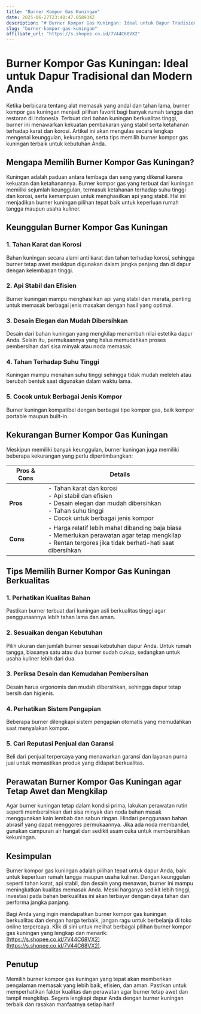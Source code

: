```yaml
---
title: "Burner Kompor Gas Kuningan"
date: 2025-06-27T23:48:47.058934Z
description: "# Burner Kompor Gas Kuningan: Ideal untuk Dapur Tradisional dan Modern Anda..."
slug: "burner-kompor-gas-kuningan"
affiliate_url: "https://s.shopee.co.id/7V44C68VX2"
---
```

# Burner Kompor Gas Kuningan: Ideal untuk Dapur Tradisional dan Modern Anda

Ketika berbicara tentang alat memasak yang andal dan tahan lama, burner kompor gas kuningan menjadi pilihan favorit bagi banyak rumah tangga dan restoran di Indonesia. Terbuat dari bahan kuningan berkualitas tinggi, burner ini menawarkan kekuatan pembakaran yang stabil serta ketahanan terhadap karat dan korosi. Artikel ini akan mengulas secara lengkap mengenai keunggulan, kekurangan, serta tips memilih burner kompor gas kuningan terbaik untuk kebutuhan Anda.

## Mengapa Memilih Burner Kompor Gas Kuningan?

Kuningan adalah paduan antara tembaga dan seng yang dikenal karena kekuatan dan ketahanannya. Burner kompor gas yang terbuat dari kuningan memiliki sejumlah keunggulan, termasuk ketahanan terhadap suhu tinggi dan korosi, serta kemampuan untuk menghasilkan api yang stabil. Hal ini menjadikan burner kuningan pilihan tepat baik untuk keperluan rumah tangga maupun usaha kuliner.

## Keunggulan Burner Kompor Gas Kuningan

### 1. Tahan Karat dan Korosi

Bahan kuningan secara alami anti karat dan tahan terhadap korosi, sehingga burner tetap awet meskipun digunakan dalam jangka panjang dan di dapur dengan kelembapan tinggi.

### 2. Api Stabil dan Efisien

 Burner kuningan mampu menghasilkan api yang stabil dan merata, penting untuk memasak berbagai jenis masakan dengan hasil yang optimal.

### 3. Desain Elegan dan Mudah Dibersihkan

Desain dari bahan kuningan yang mengkilap menambah nilai estetika dapur Anda. Selain itu, permukaannya yang halus memudahkan proses pembersihan dari sisa minyak atau noda memasak.

### 4. Tahan Terhadap Suhu Tinggi

Kuningan mampu menahan suhu tinggi sehingga tidak mudah meleleh atau berubah bentuk saat digunakan dalam waktu lama.

### 5. Cocok untuk Berbagai Jenis Kompor

Burner kuningan kompatibel dengan berbagai tipe kompor gas, baik kompor portable maupun built-in.

## Kekurangan Burner Kompor Gas Kuningan

Meskipun memiliki banyak keunggulan, burner kuningan juga memiliki beberapa kekurangan yang perlu dipertimbangkan:

| **Pros & Cons** | **Details** |
|------------------|--------------|
| **Pros** | - Tahan karat dan korosi<br>- Api stabil dan efisien<br>- Desain elegan dan mudah dibersihkan<br>- Tahan suhu tinggi<br>- Cocok untuk berbagai jenis kompor |
| **Cons** | - Harga relatif lebih mahal dibanding baja biasa<br>- Memerlukan perawatan agar tetap mengkilap<br>- Rentan tergores jika tidak berhati-hati saat dibersihkan |

## Tips Memilih Burner Kompor Gas Kuningan Berkualitas

### 1. Perhatikan Kualitas Bahan

Pastikan burner terbuat dari kuningan asli berkualitas tinggi agar penggunaannya lebih tahan lama dan aman.

### 2. Sesuaikan dengan Kebutuhan

Pilih ukuran dan jumlah burner sesuai kebutuhan dapur Anda. Untuk rumah tangga, biasanya satu atau dua burner sudah cukup, sedangkan untuk usaha kuliner lebih dari dua.

### 3. Periksa Desain dan Kemudahan Pembersihan

Desain harus ergonomis dan mudah dibersihkan, sehingga dapur tetap bersih dan higienis.

### 4. Perhatikan Sistem Pengapian

Beberapa burner dilengkapi sistem pengapian otomatis yang memudahkan saat menyalakan kompor.

### 5. Cari Reputasi Penjual dan Garansi

Beli dari penjual terpercaya yang menawarkan garansi dan layanan purna jual untuk memastikan produk yang didapat berkualitas.

## Perawatan Burner Kompor Gas Kuningan agar Tetap Awet dan Mengkilap

Agar burner kuningan tetap dalam kondisi prima, lakukan perawatan rutin seperti membersihkan dari sisa minyak dan noda bahan masak menggunakan kain lembab dan sabun ringan. Hindari penggunaan bahan abrasif yang dapat menggores permukaannya. Jika ada noda membandel, gunakan campuran air hangat dan sedikit asam cuka untuk membersihkan kekuningan.

## Kesimpulan

Burner kompor gas kuningan adalah pilihan tepat untuk dapur Anda, baik untuk keperluan rumah tangga maupun usaha kuliner. Dengan keunggulan seperti tahan karat, api stabil, dan desain yang menawan, burner ini mampu meningkatkan kualitas memasak Anda. Meski harganya sedikit lebih tinggi, investasi pada bahan berkualitas ini akan terbayar dengan daya tahan dan performa jangka panjang.

Bagi Anda yang ingin mendapatkan burner kompor gas kuningan berkualitas dan dengan harga terbaik, jangan ragu untuk berbelanja di toko online terpercaya. Klik di sini untuk melihat berbagai pilihan burner kompor gas kuningan yang lengkap dan menarik: [https://s.shopee.co.id/7V44C68VX2](https://s.shopee.co.id/7V44C68VX2).

## Penutup

Memilih burner kompor gas kuningan yang tepat akan memberikan pengalaman memasak yang lebih baik, efisien, dan aman. Pastikan untuk memperhatikan faktor kualitas dan perawatan agar burner tetap awet dan tampil mengkilap. Segera lengkapi dapur Anda dengan burner kuningan terbaik dan rasakan manfaatnya setiap hari!